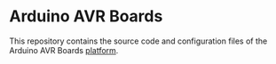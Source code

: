 # Arduino AVR Boards

This repository contains the source code and configuration files of the Arduino AVR Boards
[platform](https://arduino.github.io/arduino-cli/latest/platform-specification/).
